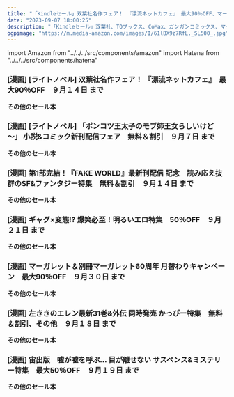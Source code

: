 ```yaml
---
title: "「Kindleセール」双葉社名作フェア！ 『漂流ネットカフェ』　最大90％OFF、マーガレット＆別冊マーガレット60周年 月替わりキャンペーン　最大90％OFF、「ポンコツ王太子のモブ姉王女らしいけど～」 小説&コミック新刊配信フェア　無料＆割引"
date: "2023-09-07 18:00:25"
description: "「Kindleセール」双葉社、TOブックス、CoMax、ガンガンコミックス、マーガレットコミックス、左ききのエレン、宙出版"
ogpimage: "https://m.media-amazon.com/images/I/61lBX9z7RfL._SL500_.jpg"
---
```

import Amazon from "../../../src/components/amazon"
import Hatena from "../../../src/components/hatena"






### [漫画] [ライトノベル] 双葉社名作フェア！ 『漂流ネットカフェ』　最大90％OFF　９月１４日 まで

<Amazon asin="B0B4DDXLBK" />



<Amazon asin="B09W5K3GDC" />



<Amazon asin="B099RSLSSW" />


**その他のセール本**

<Hatena src="https://kyukyunyorituryo.github.io/kindle_sale/html/20230914s35065.html" title=""/>


### [漫画] [ライトノベル] 「ポンコツ王太子のモブ姉王女らしいけど～」 小説&コミック新刊配信フェア　無料＆割引　９月７日 まで

<Amazon asin="B0BWRM5T2M" />



<Amazon asin="B08NDNYDNB" />



<Amazon asin="B07PWWLDBG" />


**その他のセール本**

<Hatena src="https://kyukyunyorituryo.github.io/kindle_sale/html/20230907s34947.html" title=""/>


### [漫画] 第1部完結！『FAKE WORLD』最新刊配信 記念　読み応え抜群のSF&ファンタジー特集　無料＆割引　９月１４日 まで

<Amazon asin="B0BW93Y985" />



<Amazon asin="B0BF8LWXXR" />



<Amazon asin="B0B2JV3QDQ" />


**その他のセール本**

<Hatena src="https://kyukyunyorituryo.github.io/kindle_sale/html/20230914s35036.html" title=""/>


### [漫画] ギャグ×変態!? 爆笑必至！明るいエロ特集　50％OFF　９月２１日 まで

<Amazon asin="B07PBW9467" />


<Amazon asin="B07N8YB248" />


<Amazon asin="B089D95C7X" />


**その他のセール本**

<Hatena src="https://kyukyunyorituryo.github.io/kindle_sale/html/20230921s35005.html" title=""/>


### [漫画] マーガレット＆別冊マーガレット60周年 月替わりキャンペーン　最大90％OFF　９月３０日 まで
<Amazon asin="B01G1DUZMM" />


<Amazon asin="B00M1H6446" />


<Amazon asin="B01KJGD8LM" />


**その他のセール本**

<Hatena src="https://kyukyunyorituryo.github.io/kindle_sale/html/20230930s34940.html" title=""/>


### [漫画] 左ききのエレン最新31巻&外伝 同時発売 かっぴー特集　無料＆割引、その他　９月１８日 まで
<Amazon asin="B07XLT6KCG" />


<Amazon asin="B07GWQT4JP" />


**その他のセール本**

<Hatena src="https://kyukyunyorituryo.github.io/kindle_sale/html/20230918s34954.html" title=""/>


### [漫画] 宙出版　嘘が嘘を呼ぶ… 目が離せない サスペンス&ミステリー特集　最大50％OFF　９月１９日 まで
<Amazon asin="B01JADFGTM" />


<Amazon asin="B06XBYGKRF" />


**その他のセール本**

<Hatena src="https://kyukyunyorituryo.github.io/kindle_sale/html/20230919s35110.html" title=""/>


